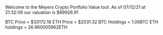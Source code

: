 Welcome to the Meyers Crypto Portfolio Value tool. 
As of 07/12/21 at 21:32:09 our valuation is $89926.91 

BTC Price = $33172.18
 ETH Price = $2031.32
BTC Holdings = 1.06BTC
 ETH holdings = 26.960005962ETH 
